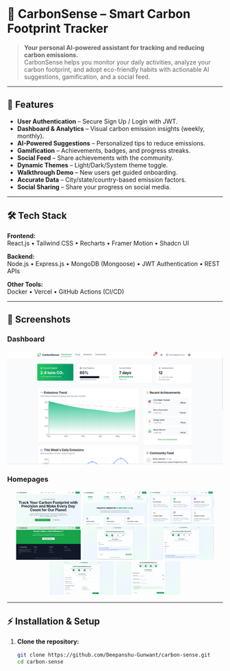 # 🌱 CarbonSense – Smart Carbon Footprint Tracker

> **Your personal AI-powered assistant for tracking and reducing carbon emissions.**  
CarbonSense helps you monitor your daily activities, analyze your carbon footprint, and adopt eco-friendly habits with actionable AI suggestions, gamification, and a social feed.

---

## 🚀 Features

- **User Authentication** – Secure Sign Up / Login with JWT.
- **Dashboard & Analytics** – Visual carbon emission insights (weekly, monthly).
- **AI-Powered Suggestions** – Personalized tips to reduce emissions.
- **Gamification** – Achievements, badges, and progress streaks.
- **Social Feed** – Share achievements with the community.
- **Dynamic Themes** – Light/Dark/System theme toggle.
- **Walkthrough Demo** – New users get guided onboarding.
- **Accurate Data** – City/state/country-based emission factors.
- **Social Sharing** – Share your progress on social media.

---

## 🛠 Tech Stack

**Frontend:**  
React.js • Tailwind CSS • Recharts • Framer Motion • Shadcn UI

**Backend:**  
Node.js • Express.js • MongoDB (Mongoose) • JWT Authentication • REST APIs

**Other Tools:**  
Docker • Vercel • GitHub Actions (CI/CD)

---

## 📸 Screenshots

### **Dashboard**
![Dashboard](screenshots/dashboard.png)

### **Homepages**
<p align="center">
  <img src="screenshots/homepage_1.png" width="30%"/>
  <img src="screenshots/homepage_2.png" width="30%"/>
  <img src="screenshots/homepage_3.png" width="30%"/>
  <img src="screenshots/homepage_4.png" width="30%"/>
  <img src="screenshots/homepage_5.png" width="30%"/>
  <img src="screenshots/homepage_6.png" width="30%"/>
  <img src="screenshots/homepage_7.png" width="30%"/>
  <img src="screenshots/homepage_8.png" width="30%"/>
</p>

---

## ⚡ Installation & Setup

1. **Clone the repository:**
   ```bash
   git clone https://github.com/Deepanshu-Gunwant/carbon-sense.git
   cd carbon-sense
